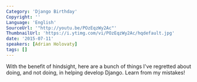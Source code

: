 ```yaml
---
Category: 'Django Birthday'
Copyright: ''
Language: 'English'
SourceUrl: '"http://youtu.be/POzEqzWy2Ac"'
ThumbnailUrl: 'https://i.ytimg.com/vi/POzEqzWy2Ac/hqdefault.jpg'
date: '2015-07-11'
speakers: [Adrian Holovaty]
tags: []
---
```

With the benefit of hindsight, here are a bunch of things I've regretted about doing, and not doing, in helping develop Django. Learn from my mistakes!